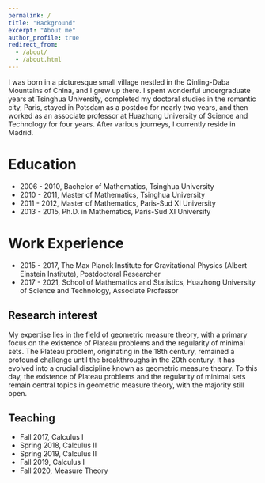 ```yaml
---
permalink: /
title: "Background"
excerpt: "About me"
author_profile: true
redirect_from: 
  - /about/
  - /about.html
---
```


I was born in a picturesque small village nestled in the Qinling-Daba Mountains of China, and I grew up there. I spent wonderful undergraduate years at Tsinghua University, completed my doctoral studies in the romantic city, Paris, stayed in Potsdam as a postdoc for nearly two years, and then worked as an associate professor at Huazhong University of Science and Technology for four years. After various journeys, I currently reside in Madrid.

Education
======
- 2006 - 2010, Bachelor of Mathematics, Tsinghua University
- 2010 - 2011, Master of Mathematics, Tsinghua University
- 2011 - 2012, Master of Mathematics, Paris-Sud XI University
- 2013 - 2015, Ph.D. in Mathematics, Paris-Sud XI University

Work Experience
======
- 2015 - 2017, The Max Planck Institute for Gravitational Physics (Albert Einstein Institute), Postdoctoral Researcher
- 2017 - 2021, School of Mathematics and Statistics, Huazhong University of Science and Technology, Associate Professor

Research interest
------
My expertise lies in the field of geometric measure theory, with a primary focus on the existence of Plateau problems and the regularity of minimal sets. The Plateau problem, originating in the 18th century, remained a profound challenge until the breakthroughs in the 20th century. It has evolved into a crucial discipline known as geometric measure theory. To this day, the existence of Plateau problems and the regularity of minimal sets remain central topics in geometric measure theory, with the majority still open.

Teaching
------
- Fall 2017, Calculus I
- Spring 2018, Calculus II
- Spring 2019, Calculus II
- Fall 2019, Calculus I
- Fall 2020, Measure Theory
